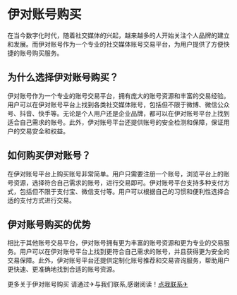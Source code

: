 # 伊对账号购买

在当今数字化时代，随着社交媒体的兴起，越来越多的人开始关注个人品牌的建立和发展。而伊对账号作为一个专业的社交媒体账号交易平台，为用户提供了方便快捷的账号购买服务。

## 为什么选择伊对账号购买？

伊对账号作为一个专业的账号交易平台，拥有庞大的账号资源和丰富的交易经验。用户可以在伊对账号平台上找到各类社交媒体账号，包括但不限于微博、微信公众号、抖音、快手等。无论是个人用户还是企业品牌，都可以在伊对账号平台上找到适合自己需求的账号。此外，伊对账号平台还提供账号的安全检测和保障，保证用户的交易安全和权益。

## 如何购买伊对账号？

在伊对账号平台上购买账号非常简单。用户只需要注册一个账号，浏览平台上的账号资源，选择符合自己需求的账号，进行交易即可。伊对账号平台支持多种支付方式，包括但不限于支付宝、微信支付等。用户可以根据自己的习惯和便利性选择合适的支付方式进行交易。

## 伊对账号购买的优势

相比于其他账号交易平台，伊对账号拥有更为丰富的账号资源和更为专业的交易服务。用户可以在伊对账号平台上找到更符合自己需求的账号，并且获得更为安全的交易保障。此外，伊对账号平台还提供定制化账号推荐和交易咨询服务，帮助用户更快速、更准确地找到合适的账号资源。

更多关于伊对账号购买 请通过✈与我们联系,感谢阅读！[点我联系✈](https://plus.G208.com)